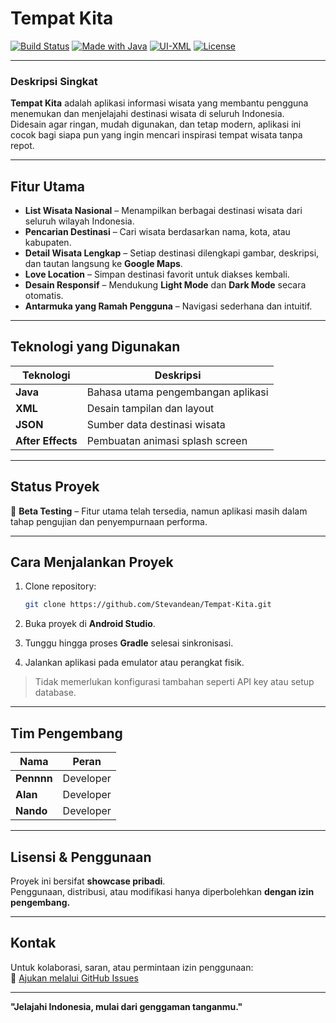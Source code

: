# Tempat Kita

[![Build Status](https://img.shields.io/badge/status-beta-blue)]()
[![Made with Java](https://img.shields.io/badge/made%20with-Java-orange)]()
[![UI-XML](https://img.shields.io/badge/UI-XML-lightgrey)]()
[![License](https://img.shields.io/badge/license-by%20permission-lightgreen)]()

---

### Deskripsi Singkat
**Tempat Kita** adalah aplikasi informasi wisata yang membantu pengguna menemukan dan menjelajahi destinasi wisata di seluruh Indonesia.  
Didesain agar ringan, mudah digunakan, dan tetap modern, aplikasi ini cocok bagi siapa pun yang ingin mencari inspirasi tempat wisata tanpa repot.

---

## Fitur Utama

- **List Wisata Nasional** – Menampilkan berbagai destinasi wisata dari seluruh wilayah Indonesia.  
- **Pencarian Destinasi** – Cari wisata berdasarkan nama, kota, atau kabupaten.  
- **Detail Wisata Lengkap** – Setiap destinasi dilengkapi gambar, deskripsi, dan tautan langsung ke **Google Maps**.  
- **Love Location** – Simpan destinasi favorit untuk diakses kembali.  
- **Desain Responsif** – Mendukung **Light Mode** dan **Dark Mode** secara otomatis.  
- **Antarmuka yang Ramah Pengguna** – Navigasi sederhana dan intuitif.

---

## Teknologi yang Digunakan

| Teknologi | Deskripsi |
|------------|------------|
| **Java** | Bahasa utama pengembangan aplikasi |
| **XML** | Desain tampilan dan layout |
| **JSON** | Sumber data destinasi wisata |
| **After Effects** | Pembuatan animasi splash screen |

---

## Status Proyek
📌 **Beta Testing** – Fitur utama telah tersedia, namun aplikasi masih dalam tahap pengujian dan penyempurnaan performa.

---

## Cara Menjalankan Proyek

1. Clone repository:

    ```bash
    git clone https://github.com/Stevandean/Tempat-Kita.git
    ```

2. Buka proyek di **Android Studio**.  
3. Tunggu hingga proses **Gradle** selesai sinkronisasi.  
4. Jalankan aplikasi pada emulator atau perangkat fisik.

> Tidak memerlukan konfigurasi tambahan seperti API key atau setup database.

---

## Tim Pengembang

| Nama | Peran |
|------|-------|
| **Pennnn** | Developer |
| **Alan** | Developer |
| **Nando** | Developer |

---

## Lisensi & Penggunaan

Proyek ini bersifat **showcase pribadi**.  
Penggunaan, distribusi, atau modifikasi hanya diperbolehkan **dengan izin pengembang.**

---

## Kontak

Untuk kolaborasi, saran, atau permintaan izin penggunaan:  
📩 [Ajukan melalui GitHub Issues](https://github.com/username/TempatKita/issues)

---

**"Jelajahi Indonesia, mulai dari genggaman tanganmu."**
